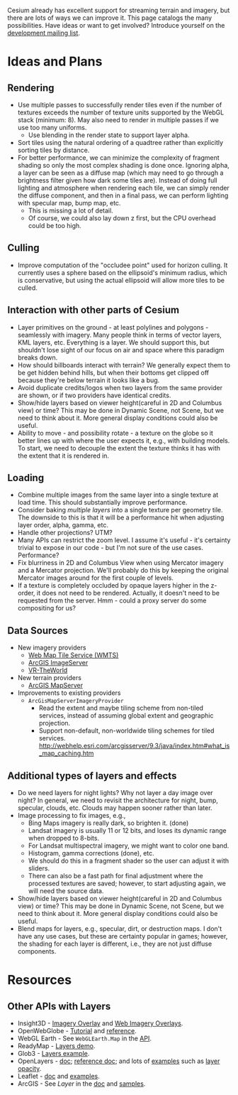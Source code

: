 Cesium already has excellent support for streaming terrain and imagery, but there are lots of ways we can improve it.  This page catalogs the many possibilities.  Have ideas or want to get involved?  Introduce yourself on the [development mailing list](https://groups.google.com/d/forum/cesium-dev).

# Ideas and Plans

## Rendering

* Use multiple passes to successfully render tiles even if the number of textures exceeds the number of texture units supported by the WebGL stack (minimum: 8). May also need to render in multiple passes if we use too many uniforms.
  * Use blending in the render state to support layer alpha.
* Sort tiles using the natural ordering of a quadtree rather than explicitly sorting tiles by distance.
* For better performance, we can minimize the complexity of fragment shading so only the most complex shading is done once. Ignoring alpha, a layer can be seen as a diffuse map (which may need to go through a brightness filter given how dark some tiles are). Instead of doing full lighting and atmosphere when rendering each tile, we can simply render the diffuse component, and then in a final pass, we can perform lighting with specular map, bump map, etc.
  * This is missing a lot of detail.
  * Of course, we could also lay down z first, but the CPU overhead could be too high.

## Culling

* Improve computation of the "occludee point" used for horizon culling. It currently uses a sphere based on the ellipsoid's minimum radius, which is conservative, but using the actual ellipsoid will allow more tiles to be culled.

## Interaction with other parts of Cesium

* Layer primitives on the ground - at least polylines and polygons - seamlessly with imagery. Many people think in terms of vector layers, KML layers, etc. Everything is a layer. We should support this, but shouldn't lose sight of our focus on air and space where this paradigm breaks down.
* How should billboards interact with terrain?  We generally expect them to be get hidden behind hills, but when their bottoms get clipped off because they're below terrain it looks like a bug.
* Avoid duplicate credits/logos when two layers from the same provider are shown, or if two providers have identical credits.
* Show/hide layers based on viewer height(careful in 2D and Columbus view) or time? This may be done in Dynamic Scene, not Scene, but we need to think about it. More general display conditions could also be useful.
* Ability to move - and possibility rotate - a texture on the globe so it better lines up with where the user expects it, e.g., with building models. To start, we need to decouple the extent the texture thinks it has with the extent that it is rendered in.

## Loading

* Combine multiple images from the same layer into a single texture at load time.  This should substantially improve performance.
* Consider baking _multiple layers_ into a single texture per geometry tile. The downside to this is that it will be a performance hit when adjusting layer order, alpha, gamma, etc.
* Handle other projections?  UTM?
* Many APIs can restrict the zoom level. I assume it's useful - it's certainty trivial to expose in our code - but I'm not sure of the use cases. Performance?
* Fix blurriness in 2D and Columbus View when using Mercator imagery and a Mercator projection. We'll probably do this by keeping the original Mercator images around for the first couple of levels.
* If a texture is completely occluded by opaque layers higher in the z-order, it does not need to be rendered. Actually, it doesn't need to be requested from the server. Hmm - could a proxy server do some compositing for us?

## Data Sources

* New imagery providers
  * [Web Map Tile Service (WMTS)](http://www.opengeospatial.org/standards/wmts)
  * [ArcGIS ImageServer](http://resources.arcgis.com/en/help/rest/apiref/index.html?imageserver.html)
  * [VR-TheWorld](http://vr-theworld.com/)
* New terrain providers
  * [ArcGIS MapServer](http://resources.arcgis.com/en/help/rest/apiref/index.html?mapserver.html)
* Improvements to existing providers
  * `ArcGisMapServerImageryProvider`
    * Read the extent and maybe tiling scheme from non-tiled services, instead of assuming global extent and geographic projection.
    * Support non-default, non-worldwide tiling schemes for tiled services. http://webhelp.esri.com/arcgisserver/9.3/java/index.htm#what_is_map_caching.htm

## Additional types of layers and effects

* Do we need layers for night lights? Why not layer a day image over night? In general, we need to revisit the architecture for night, bump, specular, clouds, etc. Clouds may happen sooner rather than later.
* Image processing to fix images, e.g.,
  * Bing Maps imagery is really dark, so brighten it. (done)
  * Landsat imagery is usually 11 or 12 bits, and loses its dynamic range when dropped to 8-bits.
  * For Landsat multispectral imagery, we might want to color one band.
  * Histogram, gamma corrections (done), etc.
  * We should do this in a fragment shader so the user can adjust it with sliders.
  * There can also be a fast path for final adjustment where the processed textures are saved; however, to start adjusting again, we will need the source data.
* Show/hide layers based on viewer height(careful in 2D and Columbus view) or time? This may be done in Dynamic Scene, not Scene, but we need to think about it. More general display conditions could also be useful.
* Blend maps for layers, e.g., specular, dirt, or destruction maps. I don't have any use cases, but these are certainty popular in games; however, the shading for each layer is different, i.e., they are not just diffuse components.


# Resources

## Other APIs with Layers

   * Insight3D - [Imagery Overlay](http://www.agi.com/resources/help/online/AGIComponents/Programmer's%20Guide/Overview/Graphics/GlobeOverlays/Imagery.html) and [Web Imagery Overlays](http://www.agi.com/resources/help/online/AGIComponents/Programmer's%20Guide/Overview/Graphics/GlobeOverlays/WebImagery.html).
   * OpenWebGlobe - [Tutorial](http://wiki.openwebglobe.org/doku.php?id=tutorial:webgl0103) and [reference](http://wiki.openwebglobe.org/doku.php?id=reference).
   * WebGL Earth - See `WebGLEarth.Map` in the [API](http://www.webglearth.org/api).
   * ReadyMap - [Layers demo](http://demo.pelicanmapping.com/rmweb/webgl/tests/twolayers.html).
   * Glob3 - [Layers example](http://ami.dis.ulpgc.es/glob3m/index.php?id=4&example=layers).
   * OpenLayers - [doc](http://docs.openlayers.org/library/layers.html); [reference doc](http://dev.openlayers.org/releases/OpenLayers-2.11/doc/apidocs/files/OpenLayers/Layer-js.html); and lots of [examples](http://openlayers.org/dev/examples/) such as [layer opacity](http://openlayers.org/dev/examples/layer-opacity.html).
   * Leaflet - [doc](http://leaflet.cloudmade.com/reference.html) and [examples](http://leaflet.cloudmade.com/examples.html).
   * ArcGIS - See _Layer_ in the [doc](http://help.arcgis.com/en/webapi/javascript/arcgis/help/jsapi_start.htm) and [samples](http://help.arcgis.com/en/webapi/javascript/arcgis/help/jssamples_start.htm).

